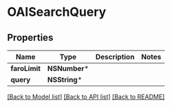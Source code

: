 # OAISearchQuery

## Properties
Name | Type | Description | Notes
------------ | ------------- | ------------- | -------------
**faroLimit** | **NSNumber*** |  | 
**query** | **NSString*** |  | 

[[Back to Model list]](../README.md#documentation-for-models) [[Back to API list]](../README.md#documentation-for-api-endpoints) [[Back to README]](../README.md)


